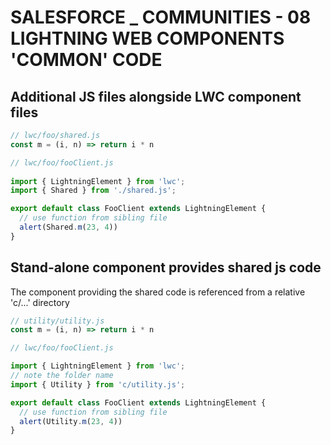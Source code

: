 # SALESFORCE _ COMMUNITIES - 08 LIGHTNING WEB COMPONENTS 'COMMON' CODE
## Additional JS files alongside LWC component files
```js
// lwc/foo/shared.js
const m = (i, n) => return i * n
```
```js
// lwc/foo/fooClient.js
  
import { LightningElement } from 'lwc';
import { Shared } from './shared.js';

export default class FooClient extends LightningElement {
  // use function from sibling file
  alert(Shared.m(23, 4))
}
```
## Stand-alone component provides shared js code
The component providing the shared code is referenced from a relative 'c/...' directory
```js
// utility/utility.js
const m = (i, n) => return i * n
```  
```js
// lwc/foo/fooClient.js

import { LightningElement } from 'lwc';
// note the folder name
import { Utility } from 'c/utility.js';

export default class FooClient extends LightningElement {
  // use function from sibling file
  alert(Utility.m(23, 4))
}
```
